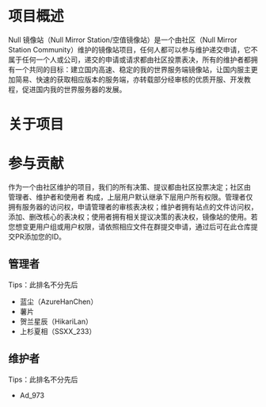 # 项目概述

Null 镜像站（Null Mirror Station/空值镜像站）是一个由社区（Null Mirror Station Community）维护的镜像站项目，任何人都可以参与维护递交申请，它不属于任何一个人或公司，递交的申请或请求都由社区投票表决，所有的维护者都拥有一个共同的目标：建立国内高速、稳定的我的世界服务端镜像站，让国内服主更加简易、快速的获取相应版本的服务端，亦转载部分经审核的优质开服、开发教程，促进国内我的世界服务器的发展。

# 关于项目


# 参与贡献

作为一个由社区维护的项目，我们的所有决策、提议都由社区投票决定；社区由 管理者、维护者和使用者 构成，上层用户默认继承下层用户所有权限。管理者仅拥有服务器的访问权，申请管理者的审核表决权；维护者拥有站点的文件访问权，添加、删改核心的表决权；使用者拥有相关提议决策的表决权，镜像站的使用。若您想变更用户组或用户权限，请依照相应文件在群提交申请，通过后可在此仓库提交PR添加您的ID。

## 管理者

Tips：此排名不分先后
- 蓝尘（AzureHanChen）
- 薯片
- 贺兰星辰（HikariLan）
- 上杉夏相（SSXX_233）

## 维护者

Tips：此排名不分先后
- Ad_973
